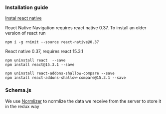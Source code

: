 ### Installation guide
[Instal react native](https://facebook.github.io/react-native/docs/getting-started.html)

React Native Navigation requires react native 0.37. To install an older version of react run
```
npm i -g rninit --source react-native@0.37
```

React native 0.37, requires react 15.3.1
```
npm uninstall react  --save
npm install react@15.3.1 --save

npm uninstall react-addons-shallow-compare --save
npm install react-addons-shallow-compare@15.3.1 --save
```



### Schema.js
We use [Normlizer](https://github.com/paularmstrong/normalizr) to normlize the data we receive from the server to store it in the redux way


